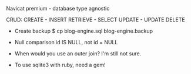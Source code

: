 Navicat premium - database type agnostic

CRUD:
CREATE - INSERT
RETRIEVE - SELECT
UPDATE - UPDATE
DELETE

* Create backup
$ cp blog-engine.sql blog-engine.backup

* Null comparison
id IS NULL, not id = NULL

* When would you use an outer join?
I'm still not sure.

* To use sqlite3 with ruby, need a gem!